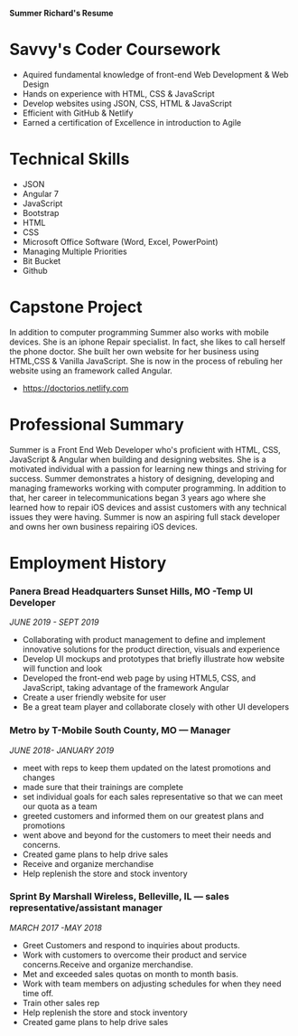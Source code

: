 **Summer Richard's Resume**

# Savvy's Coder Coursework
* Aquired fundamental knowledge of front-end Web Development & Web Design
* Hands on experience with HTML, CSS & JavaScript
* Develop websites using JSON, CSS, HTML & JavaScript
* Efficient with GitHub &  Netlify 
* Earned a certification of Excellence in  introduction to Agile

#  Technical Skills
* JSON
* Angular 7
* JavaScript
* Bootstrap 
* HTML                                   
* CSS
* Microsoft Office Software (Word, Excel, PowerPoint)
* Managing Multiple Priorities 
* Bit Bucket
* Github

# Capstone Project
In addition to computer programming Summer also works with mobile devices. She is an iphone Repair specialist. In fact, she likes to call herself the phone doctor. She built her own website for her business using HTML,CSS & Vanilla JavaScript. She is now in the process of rebuling her website using an framework called Angular.
* https://doctorios.netlify.com

# Professional Summary
Summer is a Front End Web Developer who's proficient with HTML, CSS, JavaScript & Angular when building and designing websites. She is a motivated individual with a passion for learning new things and striving for success. Summer demonstrates a history of designing, developing and managing frameworks working with computer programming. In addition to that, her career in telecommunications began 3 years ago where she learned how to repair iOS devices and assist customers with any technical issues they were having. Summer is now an aspiring full stack developer and owns her own business repairing iOS devices.

# Employment History
### Panera Bread Headquarters Sunset Hills, MO -Temp UI Developer
*JUNE 2019 - SEPT 2019*
* Collaborating with product management to define and implement innovative solutions for the product direction, visuals and experience
* Develop UI mockups and prototypes that briefly illustrate how website will function and look
* Developed the front-end web page by using HTML5, CSS, and JavaScript, taking advantage of the framework Angular
* Create a user friendly website for user
* Be a great team player and collaborate closely with other UI developers


### Metro by T-Mobile  South County, MO — Manager
*JUNE 2018- JANUARY 2019*
* meet with reps to keep them updated on the latest promotions and changes 
* made sure that their trainings are complete 
* set individual goals for each sales representative so that we can meet our quota as a team
* greeted customers and informed them on our greatest plans and promotions
* went above and beyond for the customers to meet their needs and concerns.
* Created game plans to help drive sales
* Receive and organize merchandise
* Help replenish the store and stock inventory


### Sprint By Marshall Wireless, Belleville, IL — sales representative/assistant manager
*MARCH 2017 -MAY 2018*
* Greet Customers and respond to inquiries about products.
* Work with customers to overcome their product and service concerns.Receive and organize merchandise.
* Met and exceeded sales quotas on month to month basis.
* Work with team members on adjusting schedules for when they need time off.
* Train other sales rep
* Help replenish the store and stock inventory
* Created game plans to help drive sales
